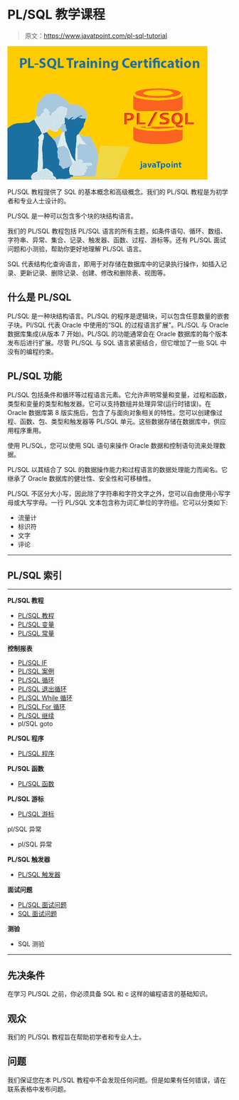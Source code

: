 # PL/SQL 教学课程

> 原文：<https://www.javatpoint.com/pl-sql-tutorial>

[![PL/SQL](img/8f4101e3a1a3b4e51fdac85e3b1caf9f.png)](http://training.javatpoint.com)

PL/SQL 教程提供了 SQL 的基本概念和高级概念。我们的 PL/SQL 教程是为初学者和专业人士设计的。

PL/SQL 是一种可以包含多个块的块结构语言。

我们的 PL/SQL 教程包括 PL/SQL 语言的所有主题，如条件语句、循环、数组、字符串、异常、集合、记录、触发器、函数、过程、游标等。还有 PL/SQL 面试问题和小测验，帮助你更好地理解 PL/SQL 语言。

SQL 代表结构化查询语言，即用于对存储在数据库中的记录执行操作，如插入记录、更新记录、删除记录、创建、修改和删除表、视图等。

## 什么是 PL/SQL

PL/SQL 是一种块结构语言。PL/SQL 的程序是逻辑块，可以包含任意数量的嵌套子块。Pl/SQL 代表 Oracle 中使用的“SQL 的过程语言扩展”。PL/SQL 与 Oracle 数据库集成(从版本 7 开始)。PL/SQL 的功能通常会在 Oracle 数据库的每个版本发布后进行扩展。尽管 PL/SQL 与 SQL 语言紧密结合，但它增加了一些 SQL 中没有的编程约束。

## PL/SQL 功能

PL/SQL 包括条件和循环等过程语言元素。它允许声明常量和变量，过程和函数，类型和变量的类型和触发器。它可以支持数组并处理异常(运行时错误)。在 Oracle 数据库第 8 版实施后，包含了与面向对象相关的特性。您可以创建像过程、函数、包、类型和触发器等 PL/SQL 单元。这些数据存储在数据库中，供应用程序重用。

使用 PL/SQL，您可以使用 SQL 语句来操作 Oracle 数据和控制语句流来处理数据。

PL/SQL 以其结合了 SQL 的数据操作能力和过程语言的数据处理能力而闻名。它继承了 Oracle 数据库的健壮性、安全性和可移植性。

PL/SQL 不区分大小写，因此除了字符串和字符文字之外，您可以自由使用小写字母或大写字母。一行 PL/SQL 文本包含称为词汇单位的字符组。它可以分类如下:

*   流量计
*   标识符
*   文字
*   评论

* * *

## PL/SQL 索引

* * *

**PL/SQL 教程**

*   [PL/SQL 教程](pl-sql-tutorial)
*   [PL/SQL 变量](pl-sql-variables)
*   [PL/SQL 常量](pl-sql-constant)

**控制报表**

*   [PL/SQL IF](pl-sql-if)
*   [PL/SQL 案例](pl-sql-case)
*   [PL/SQL 循环](pl-sql-loop)
*   [PL/SQL 退出循环](pl-sql-exit-loop)
*   [PL/SQL While 循环](pl-sql-while-loop)
*   [PL/SQL For 循环](pl-sql-for-loop)
*   [PL/SQL 继续](pl-sql-continue)
*   pl/SQL goto

**PL/SQL 程序**

*   [PL/SQL 程序](pl-sql-procedure)

**PL/SQL 函数**

*   [PL/SQL 函数](pl-sql-function)

**PL/SQL 游标**

*   [PL/SQL 游标](pl-sql-cursor)

pl/SQL 异常

*   pl/SQL 异常

**PL/SQL 触发器**

*   [PL/SQL 触发器](pl-sql-trigger)

**面试问题**

*   [PL/SQL 面试问题](pl-sql-interview-questions)
*   [SQL 面试问题](sql-interview-questions)

**测验**

*   SQL 测验

* * *

## 先决条件

在学习 PL/SQL 之前，你必须具备 SQL 和 c 这样的编程语言的基础知识。

## 观众

我们的 PL/SQL 教程旨在帮助初学者和专业人士。

## 问题

我们保证您在本 PL/SQL 教程中不会发现任何问题。但是如果有任何错误，请在联系表格中发布问题。